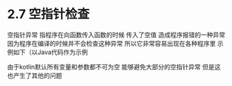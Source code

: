 # 2.7 空指针检查

空指针异常 指程序在向函数传入函数的时候 传入了空值 造成程序报错的一种异常 因为程序在编译的时候并不会检查这种异常 所以它非常容易出现在各种程序里 示例如下（以Java代码作为示例


由于kotlin默认所有变量和参数都不可为空 能够避免大部分的空指针异常 但是这也产生了其他的问题
